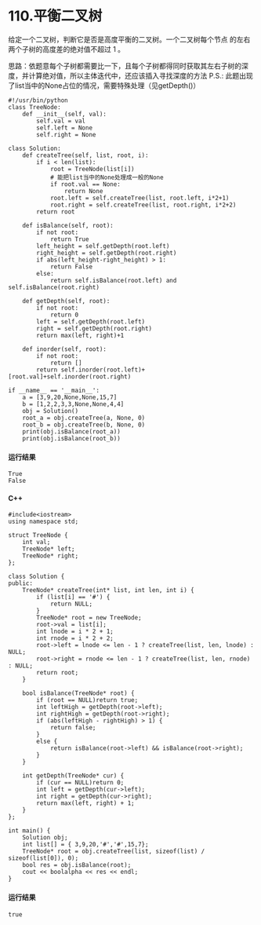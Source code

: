 # 110.平衡二叉树
给定一个二叉树，判断它是否是高度平衡的二叉树。一个二叉树每个节点 的左右两个子树的高度差的绝对值不超过 1 。

思路：依题意每个子树都需要比一下，且每个子树都得同时获取其左右子树的深度，并计算绝对值，所以主体迭代中，还应该插入寻找深度的方法
P.S.: 此题出现了list当中的None占位的情况，需要特殊处理（见getDepth()）

    #!/usr/bin/python
    class TreeNode:
        def __init__(self, val):
            self.val = val
            self.left = None
            self.right = None

    class Solution:
        def createTree(self, list, root, i):
            if i < len(list):
                root = TreeNode(list[i])
                # 能把list当中的None处理成一般的None
                if root.val == None:
                    return None
                root.left = self.createTree(list, root.left, i*2+1)
                root.right = self.createTree(list, root.right, i*2+2)
            return root

        def isBalance(self, root):
            if not root:
                return True
            left_height = self.getDepth(root.left)
            right_height = self.getDepth(root.right)
            if abs(left_height-right_height) > 1:
                return False
            else:
                return self.isBalance(root.left) and self.isBalance(root.right)

        def getDepth(self, root):
            if not root:
                return 0
            left = self.getDepth(root.left)
            right = self.getDepth(root.right)
            return max(left, right)+1

        def inorder(self, root):
            if not root:
                return []
            return self.inorder(root.left)+[root.val]+self.inorder(root.right)

    if __name__ == '__main__':
        a = [3,9,20,None,None,15,7]
        b = [1,2,2,3,3,None,None,4,4]
        obj = Solution()
        root_a = obj.createTree(a, None, 0)
        root_b = obj.createTree(b, None, 0)
        print(obj.isBalance(root_a))
        print(obj.isBalance(root_b))

#### 运行结果
    True
    False

#### C++

    #include<iostream>
    using namespace std;

    struct TreeNode {
        int val;
        TreeNode* left;
        TreeNode* right;
    };

    class Solution {
    public:
        TreeNode* createTree(int* list, int len, int i) {
            if (list[i] == '#') {
                return NULL;
            }
            TreeNode* root = new TreeNode;
            root->val = list[i];
            int lnode = i * 2 + 1;
            int rnode = i * 2 + 2;
            root->left = lnode <= len - 1 ? createTree(list, len, lnode) : NULL;
            root->right = rnode <= len - 1 ? createTree(list, len, rnode) : NULL;
            return root;
        }

        bool isBalance(TreeNode* root) {
            if (root == NULL)return true;
            int leftHigh = getDepth(root->left);
            int rightHigh = getDepth(root->right);
            if (abs(leftHigh - rightHigh) > 1) {
                return false;
            }
            else {
                return isBalance(root->left) && isBalance(root->right);
            }
        }

        int getDepth(TreeNode* cur) {
            if (cur == NULL)return 0;
            int left = getDepth(cur->left);
            int right = getDepth(cur->right);
            return max(left, right) + 1;
        }
    };

    int main() {
        Solution obj;
        int list[] = { 3,9,20,'#','#',15,7};
        TreeNode* root = obj.createTree(list, sizeof(list) / sizeof(list[0]), 0);
        bool res = obj.isBalance(root);
        cout << boolalpha << res << endl;
    }
    
#### 运行结果
    true
